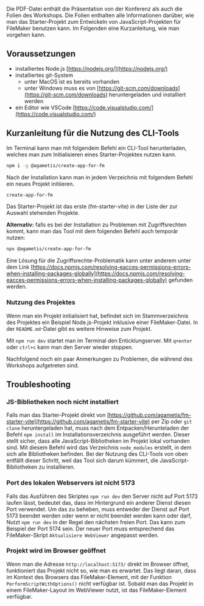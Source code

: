 Die PDF-Datei enthält die Präsentation von der Konferenz als auch die Folien des Workshops. Die Folien enthalten alle Informationen darüber, wie man das Starter-Projekt zum Entwickeln von JavaScript-Projekten für FileMaker benutzen kann. Im Folgenden eine Kurzanleitung, wie man vorgehen kann.

## Voraussetzungen

- installiertes Node.js [https://nodejs.org/](https://nodejs.org/)
- installiertes git-System
  - unter MacOS ist es bereits vorhanden
  - unter Windows muss es von [https://git-scm.com/downloads](https://git-scm.com/downloads) heruntergeladen und installiert werden
- ein Editor wie VSCode [https://code.visualstudio.com/](https://code.visualstudio.com/)

## Kurzanleitung für die Nutzung des CLI-Tools

Im Terminal kann man mit folgendem Befehl ein CLI-Tool herunterladen, welches man zum Initialisieren eines Starter-Projektes nutzen kann.

```bash
npm i -g @agametis/create-app-for-fm
```

Nach der Installation kann man in jedem Verzeichnis mit folgendem Befehl ein neues Projekt initiieren.

```bash
create-app-for-fm
```

Das Starter-Projekt ist das erste (fm-starter-vite) in der Liste der zur Auswahl stehenden Projekte.

**Alternativ:** falls es bei der Installation zu Problemen mit Zugriffsrechten kommt, kann man das Tool mit dem folgenden Befehl auch temporär nutzen:

```bash
npx @agametis/create-app-for-fm
```

Eine Lösung für die Zugriffsrechte-Problematik kann unter anderem unter dem Link [https://docs.npmjs.com/resolving-eacces-permissions-errors-when-installing-packages-globally](https://docs.npmjs.com/resolving-eacces-permissions-errors-when-installing-packages-globally) gefunden werden.

### Nutzung des Projektes

Wenn man ein Projekt initialisiert hat, befindet sich im Stammverzeichnis des Projektes ein Beispiel Node.js-Projekt inklusive einer FileMaker-Datei. In der `README.md`-Datei gibt es weitere Hinweise zum Projekt.

Mit `npm run dev` startet man im Terminal den Enticklungserver. Mit `q+enter` oder `ctrl+c` kann man den Server wieder stoppen.

Nachfolgend noch ein paar Anmerkungen zu Problemen, die während des Workshops aufgetreten sind.

## Troubleshooting

### JS-Bibliotheken noch nicht installiert

Falls man das Starter-Projekt direkt von [https://github.com/agametis/fm-starter-vite](https://github.com/agametis/fm-starter-vite) per Zip oder `git clone` heruntergeladen hat, muss nach dem Entpacken/Herunteladen der Befehl `npm install` im Installationsverzeichnis ausgeführt werden. Dieser stellt sicher, dass alle JavaScript-Bibliotheken im Projekt lokal vorhanden sind. Mit diesem Befehl wird das Verzeichnis `node_modules` erstellt, in dem sich alle Bibliotheken befinden. Bei der Nutzung des CLI-Tools von oben entfällt dieser Schritt, weil das Tool sich darum kümmert, die JavaScript-Bibliotheken zu installieren.

### Port des lokalen Webservers ist nicht 5173

Falls das Ausführen des Skriptes `npm run dev` den Server nicht auf Port 5173 laufen lässt, bedeutet das, dass im Hintergrund ein anderer Dienst diesen Port verwendet. Um das zu beheben, muss entweder der Dienst auf Port 5173 beendet werden oder wenn er nicht beendet werden kann oder darf, Nutzt `npm run dev` in der Regel den nächsten freien Port. Das kann zum Beispiel der Port 5174 sein. Der neuer Port muss entsprechend das FileMaker-Skript `Aktualisiere WebViewer` angepasst werden.

### Projekt wird im Browser geöffnet

Wenn man die Adresse `http://localhost:5173/` direkt im Browser öffnet, funktioniert das Projekt nicht so, wie man es erwartet. Das liegt daran, dass im Kontext des Browsers das FileMaker-Element, mit der Funktion `PerformScriptWithOptions()` nicht verfügbar ist. Sobald man das Projekt in einem FileMaker-Layout im WebViewer nutzt, ist das FileMaker-Element verfügbar.

